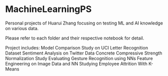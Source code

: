 # MachineLearningPS
Personal projects of Huarui Zhang focusing on testing ML and AI knowledge on various data.

Please refer to each folder and their respective notebook for detail.

Project includes: 
Model Comparison Study on UCI Letter Recognition Dataset
Sentiment Analysis on Twitter Data
Concrete Compressive Strength Normalization Study
Evaluating Gesture Recognition using NNs
Feature Engineering on Image Data and NN
Studying Employee Attrition With K-Means